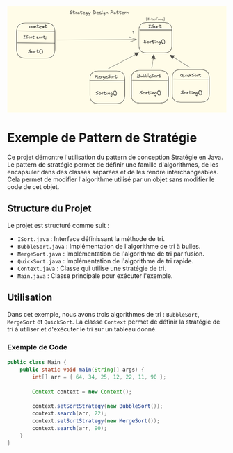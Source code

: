 
![Design_patterns_Strategy_image](img/strategy.png)

# Exemple de Pattern de Stratégie

Ce projet démontre l'utilisation du pattern de conception Stratégie en Java. Le pattern de stratégie permet de définir une famille d'algorithmes, de les encapsuler dans des classes séparées et de les rendre interchangeables. Cela permet de modifier l'algorithme utilisé par un objet sans modifier le code de cet objet.

## Structure du Projet

Le projet est structuré comme suit :

- `ISort.java` : Interface définissant la méthode de tri.
- `BubbleSort.java` : Implémentation de l'algorithme de tri à bulles.
- `MergeSort.java` : Implémentation de l'algorithme de tri par fusion.
- `QuickSort.java` : Implémentation de l'algorithme de tri rapide.
- `Context.java` : Classe qui utilise une stratégie de tri.
- `Main.java` : Classe principale pour exécuter l'exemple.

## Utilisation

Dans cet exemple, nous avons trois algorithmes de tri : `BubbleSort`, `MergeSort` et `QuickSort`. La classe `Context` permet de définir la stratégie de tri à utiliser et d'exécuter le tri sur un tableau donné.

### Exemple de Code

```java
public class Main {
    public static void main(String[] args) {
        int[] arr = { 64, 34, 25, 12, 22, 11, 90 };

        Context context = new Context();

        context.setSortStrategy(new BubbleSort());
        context.search(arr, 22);
        context.setSortStrategy(new MergeSort());
        context.search(arr, 90);
    }
}